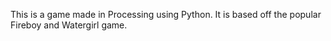 This is a game made in Processing using Python. It is based off the popular Fireboy and Watergirl game.
